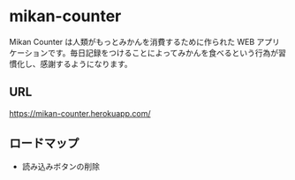 # mikan-counter

Mikan Counter は人類がもっとみかんを消費するために作られた WEB アプリケーションです。毎日記録をつけることによってみかんを食べるという行為が習慣化し、感謝するようになります。

## URL
https://mikan-counter.herokuapp.com/

## ロードマップ

- 読み込みボタンの削除
